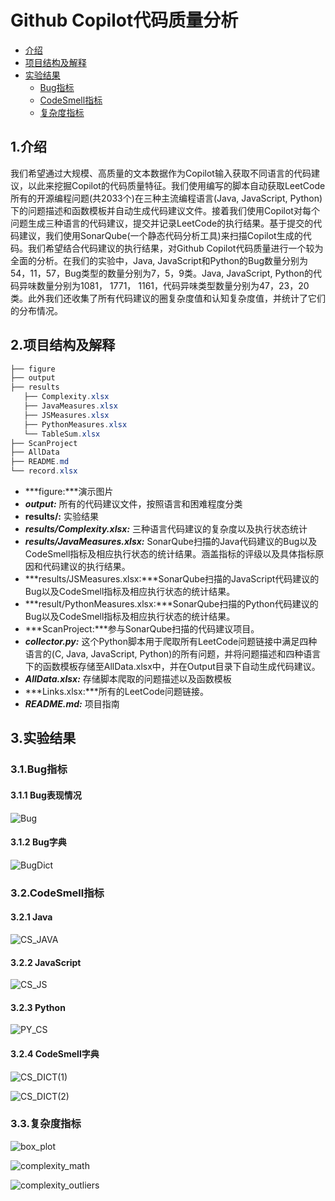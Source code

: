 # Github Copilot代码质量分析

- [介绍](#1.介绍)
- [项目结构及解释](#2.项目结构及解释)
- [实验结果](#3.实验结果)
  - [Bug指标](#3.1.Bug指标)
  - [CodeSmell指标](#3.2.CodeSmell指标)
  - [复杂度指标](#3.3.复杂度指标)



## 1.介绍

我们希望通过大规模、高质量的文本数据作为Copilot输入获取不同语言的代码建议，以此来挖掘Copilot的代码质量特征。我们使用编写的脚本自动获取LeetCode所有的开源编程问题(共2033个)在三种主流编程语言(Java, JavaScript, Python)下的问题描述和函数模板并自动生成代码建议文件。接着我们使用Copilot对每个问题生成三种语言的代码建议，提交并记录LeetCode的执行结果。基于提交的代码建议，我们使用SonarQube(一个静态代码分析工具)来扫描Copilot生成的代码。我们希望结合代码建议的执行结果，对Github Copilot代码质量进行一个较为全面的分析。在我们的实验中，Java, JavaScript和Python的Bug数量分别为54，11，57，Bug类型的数量分别为7，5，9类。Java, JavaScript, Python的代码异味数量分别为1081， 1771， 1161，代码异味类型数量分别为47，23，20类。此外我们还收集了所有代码建议的圈复杂度值和认知复杂度值，并统计了它们的分布情况。

## 2.项目结构及解释

```powershell
├── figure                     
├── output                             
├── results
   ├── Complexity.xlsx
   ├── JavaMeasures.xlsx
   ├── JSMeasures.xlsx
   ├── PythonMeasures.xlsx
   └── TableSum.xlsx
├── ScanProject
├── AllData      
├── README.md         
└── record.xlsx       
```

- ***figure:***演示图片
- ***output:***  所有的代码建议文件，按照语言和困难程度分类
- **results/:**   实验结果
- ***results/Complexity.xlsx:***     三种语言代码建议的复杂度以及执行状态统计
- ***results/JavaMeasures.xlsx:***   SonarQube扫描的Java代码建议的Bug以及CodeSmell指标及相应执行状态的统计结果。涵盖指标的评级以及具体指标原因和代码建议的执行结果。
- ***results/JSMeasures.xlsx:***SonarQube扫描的JavaScript代码建议的Bug以及CodeSmell指标及相应执行状态的统计结果。
- ***result/PythonMeasures.xlsx:***SonarQube扫描的Python代码建议的Bug以及CodeSmell指标及相应执行状态的统计结果。
- ***ScanProject:***参与SonarQube扫描的代码建议项目。    
- ***collector.py:*** 这个Python脚本用于爬取所有LeetCode问题链接中满足四种语言的(C, Java, JavaScript, Python)的所有问题，并将问题描述和四种语言下的函数模板存储至AllData.xlsx中，并在Output目录下自动生成代码建议。
- ***AllData.xlsx:*** 存储脚本爬取的问题描述以及函数模板
- ***Links.xlsx:***所有的LeetCode问题链接。
- ***README.md:*** 项目指南

## 3.实验结果

### 3.1.Bug指标

#### 3.1.1 Bug表现情况

![Bug](./figure/bug.png)

#### 3.1.2 Bug字典

![BugDict](./figure/bugDict.png)

### 3.2.CodeSmell指标

#### 3.2.1 Java

![CS_JAVA](./figure/JavaCodeSmell.png)

#### 3.2.2 JavaScript

![CS_JS](./figure/JSCodeSmell.png)

#### 3.2.3 Python

![PY_CS](./figure/PythonCodeSmell.png)

#### 3.2.4 CodeSmell字典

![CS_DICT(1)](./figure/CodeSmellDict(1).png)

![CS_DICT(2)](./figure/CodeSmellDict(2).png)

### 3.3.复杂度指标

![box_plot](./figure/boxplot.png)

![complexity_math](./figure/ComplexityMath.png)

![complexity_outliers](./figure/ComplexityOutliers.png)
